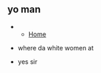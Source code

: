 ## yo man
* * [Home](https://sccapstone.github.io/MVB/about)
* where da white women at



* yes sir

